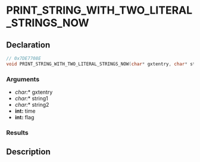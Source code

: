 # PRINT_STRING_WITH_TWO_LITERAL_STRINGS_NOW

## Declaration
```cpp
// 0x7DE7708E
void PRINT_STRING_WITH_TWO_LITERAL_STRINGS_NOW(char* gxtentry, char* string1, char* string2, int time, int flag);
```

### Arguments
- **char*:** gxtentry
- **char*:** string1
- **char*:** string2
- **int:** time
- **int:** flag

### Results

## Description
